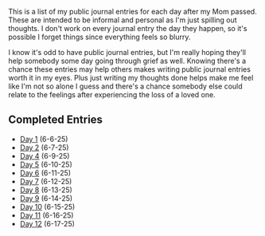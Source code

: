 This is a list of my public journal entries for each day after my Mom passed. These are intended to be informal and personal as I'm just spilling out thoughts. I don't work on every journal entry the day they happen, so it's possible I forget things since everything feels so blurry.

I know it's odd to have public journal entries, but I'm really hoping they'll help somebody some day going through grief as well. Knowing there's a chance these entries may help others makes writing public journal entries worth it in my eyes. Plus just writing my thoughts done helps make me feel like I'm not so alone I guess and there's a chance somebody else could relate to the feelings after experiencing the loss of a loved one.

## Completed Entries
* [Day 1](./day-1.md) (6-6-25)
* [Day 2](./day-2.md) (6-7-25)
* [Day 4](./day-4.md) (6-9-25)
* [Day 5](./day-5.md) (6-10-25)
* [Day 6](./day-6.md) (6-11-25)
* [Day 7](./day-7.md) (6-12-25)
* [Day 8](./day-8.md) (6-13-25)
* [Day 9](./day-9.md) (6-14-25)
* [Day 10](./day-10.md) (6-15-25)
* [Day 11](./day-11.md) (6-16-25)
* [Day 12](./day-12.md) (6-17-25)